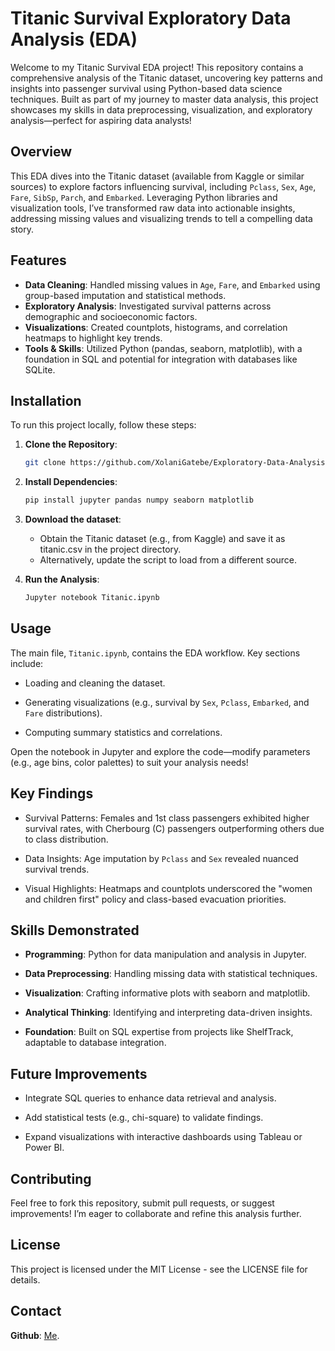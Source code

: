 # Titanic Survival Exploratory Data Analysis (EDA)

Welcome to my Titanic Survival EDA project! This repository contains a comprehensive analysis of the Titanic dataset, uncovering key patterns and insights into passenger survival using Python-based data science techniques. Built as part of my journey to master data analysis, this project showcases my skills in data preprocessing, visualization, and exploratory analysis—perfect for aspiring data analysts!

## Overview

This EDA dives into the Titanic dataset (available from Kaggle or similar sources) to explore factors influencing survival, including `Pclass`, `Sex`, `Age`, `Fare`, `SibSp`, `Parch`, and `Embarked`. Leveraging Python libraries and visualization tools, I’ve transformed raw data into actionable insights, addressing missing values and visualizing trends to tell a compelling data story.

## Features

- **Data Cleaning**: Handled missing values in `Age`, `Fare`, and `Embarked` using group-based imputation and statistical methods.
- **Exploratory Analysis**: Investigated survival patterns across demographic and socioeconomic factors.
- **Visualizations**: Created countplots, histograms, and correlation heatmaps to highlight key trends.
- **Tools & Skills**: Utilized Python (pandas, seaborn, matplotlib), with a foundation in SQL and potential for integration with databases like SQLite.

## Installation

To run this project locally, follow these steps:

1. **Clone the Repository**:
   ```bash
   git clone https://github.com/XolaniGatebe/Exploratory-Data-Analysis.git

2. **Install Dependencies**:
   ```bash
   pip install jupyter pandas numpy seaborn matplotlib
   
3. **Download the dataset**:
   - Obtain the Titanic dataset (e.g., from Kaggle) and save it as titanic.csv in the project directory.
   - Alternatively, update the script to load from a different source.

4. **Run the Analysis**:
   ```bash
   Jupyter notebook Titanic.ipynb

## Usage

The main file, `Titanic.ipynb`, contains the EDA workflow. Key sections include:
- Loading and cleaning the dataset.

- Generating visualizations (e.g., survival by `Sex`, `Pclass`, `Embarked`, and `Fare` distributions).

- Computing summary statistics and correlations.

Open the notebook in Jupyter and explore the code—modify parameters (e.g., age bins, color palettes) to suit your analysis needs!

## Key Findings

- Survival Patterns: Females and 1st class passengers exhibited higher survival rates, with Cherbourg (C) passengers outperforming others due to class distribution.

- Data Insights: Age imputation by `Pclass` and `Sex` revealed nuanced survival trends.

- Visual Highlights: Heatmaps and countplots underscored the "women and children first" policy and class-based evacuation priorities.

## Skills Demonstrated

- **Programming**: Python for data manipulation and analysis in Jupyter.

- **Data Preprocessing**: Handling missing data with statistical techniques.

- **Visualization**: Crafting informative plots with seaborn and matplotlib.

- **Analytical Thinking**: Identifying and interpreting data-driven insights.

- **Foundation**: Built on SQL expertise from projects like ShelfTrack, adaptable to database integration.

## Future Improvements

- Integrate SQL queries to enhance data retrieval and analysis.

- Add statistical tests (e.g., chi-square) to validate findings.

- Expand visualizations with interactive dashboards using Tableau or Power BI.

## Contributing

Feel free to fork this repository, submit pull requests, or suggest improvements! I’m eager to collaborate and refine this analysis further.

## License

This project is licensed under the MIT License - see the LICENSE file for details.

## Contact
**Github**: [Me](https://github.com/XolaniGatebe).










 
